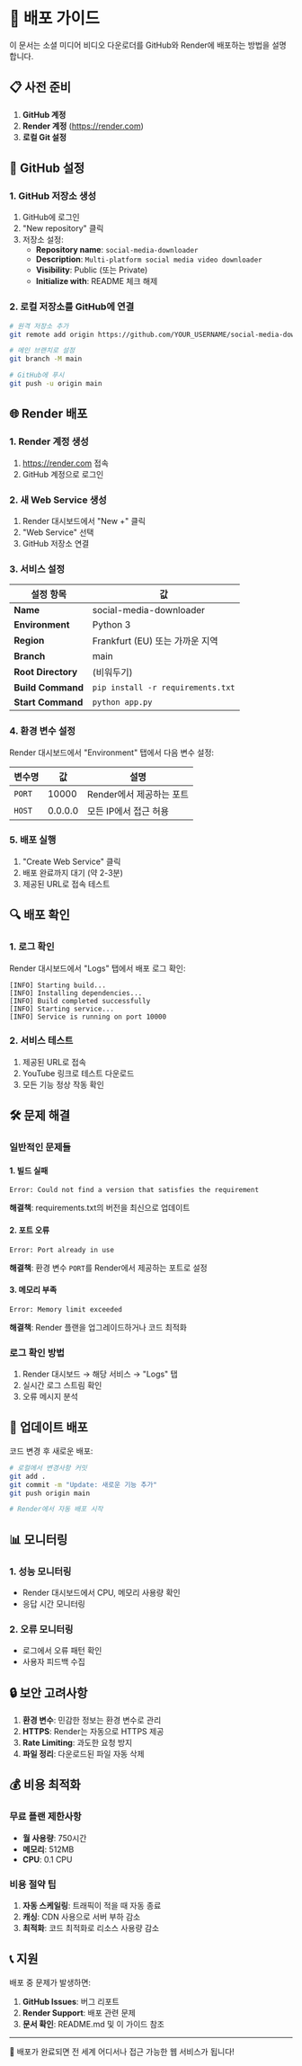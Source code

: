 # 🚀 배포 가이드

이 문서는 소셜 미디어 비디오 다운로더를 GitHub와 Render에 배포하는 방법을 설명합니다.

## 📋 사전 준비

1. **GitHub 계정**
2. **Render 계정** (https://render.com)
3. **로컬 Git 설정**

## 🔧 GitHub 설정

### 1. GitHub 저장소 생성

1. GitHub에 로그인
2. "New repository" 클릭
3. 저장소 설정:
   - **Repository name**: `social-media-downloader`
   - **Description**: `Multi-platform social media video downloader`
   - **Visibility**: Public (또는 Private)
   - **Initialize with**: README 체크 해제

### 2. 로컬 저장소를 GitHub에 연결

```bash
# 원격 저장소 추가
git remote add origin https://github.com/YOUR_USERNAME/social-media-downloader.git

# 메인 브랜치로 설정
git branch -M main

# GitHub에 푸시
git push -u origin main
```

## 🌐 Render 배포

### 1. Render 계정 생성

1. https://render.com 접속
2. GitHub 계정으로 로그인

### 2. 새 Web Service 생성

1. Render 대시보드에서 "New +" 클릭
2. "Web Service" 선택
3. GitHub 저장소 연결

### 3. 서비스 설정

| 설정 항목 | 값 |
|----------|-----|
| **Name** | social-media-downloader |
| **Environment** | Python 3 |
| **Region** | Frankfurt (EU) 또는 가까운 지역 |
| **Branch** | main |
| **Root Directory** | (비워두기) |
| **Build Command** | `pip install -r requirements.txt` |
| **Start Command** | `python app.py` |

### 4. 환경 변수 설정

Render 대시보드에서 "Environment" 탭에서 다음 변수 설정:

| 변수명 | 값 | 설명 |
|--------|-----|------|
| `PORT` | 10000 | Render에서 제공하는 포트 |
| `HOST` | 0.0.0.0 | 모든 IP에서 접근 허용 |

### 5. 배포 실행

1. "Create Web Service" 클릭
2. 배포 완료까지 대기 (약 2-3분)
3. 제공된 URL로 접속 테스트

## 🔍 배포 확인

### 1. 로그 확인

Render 대시보드에서 "Logs" 탭에서 배포 로그 확인:

```
[INFO] Starting build...
[INFO] Installing dependencies...
[INFO] Build completed successfully
[INFO] Starting service...
[INFO] Service is running on port 10000
```

### 2. 서비스 테스트

1. 제공된 URL로 접속
2. YouTube 링크로 테스트 다운로드
3. 모든 기능 정상 작동 확인

## 🛠️ 문제 해결

### 일반적인 문제들

#### 1. 빌드 실패
```
Error: Could not find a version that satisfies the requirement
```
**해결책**: requirements.txt의 버전을 최신으로 업데이트

#### 2. 포트 오류
```
Error: Port already in use
```
**해결책**: 환경 변수 `PORT`를 Render에서 제공하는 포트로 설정

#### 3. 메모리 부족
```
Error: Memory limit exceeded
```
**해결책**: Render 플랜을 업그레이드하거나 코드 최적화

### 로그 확인 방법

1. Render 대시보드 → 해당 서비스 → "Logs" 탭
2. 실시간 로그 스트림 확인
3. 오류 메시지 분석

## 🔄 업데이트 배포

코드 변경 후 새로운 배포:

```bash
# 로컬에서 변경사항 커밋
git add .
git commit -m "Update: 새로운 기능 추가"
git push origin main

# Render에서 자동 배포 시작
```

## 📊 모니터링

### 1. 성능 모니터링

- Render 대시보드에서 CPU, 메모리 사용량 확인
- 응답 시간 모니터링

### 2. 오류 모니터링

- 로그에서 오류 패턴 확인
- 사용자 피드백 수집

## 🔒 보안 고려사항

1. **환경 변수**: 민감한 정보는 환경 변수로 관리
2. **HTTPS**: Render는 자동으로 HTTPS 제공
3. **Rate Limiting**: 과도한 요청 방지
4. **파일 정리**: 다운로드된 파일 자동 삭제

## 💰 비용 최적화

### 무료 플랜 제한사항

- **월 사용량**: 750시간
- **메모리**: 512MB
- **CPU**: 0.1 CPU

### 비용 절약 팁

1. **자동 스케일링**: 트래픽이 적을 때 자동 종료
2. **캐싱**: CDN 사용으로 서버 부하 감소
3. **최적화**: 코드 최적화로 리소스 사용량 감소

## 📞 지원

배포 중 문제가 발생하면:

1. **GitHub Issues**: 버그 리포트
2. **Render Support**: 배포 관련 문제
3. **문서 확인**: README.md 및 이 가이드 참조

---

🎉 배포가 완료되면 전 세계 어디서나 접근 가능한 웹 서비스가 됩니다! 